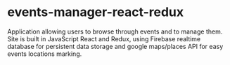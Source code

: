 # events-manager-react-redux
Application allowing users to browse through events and to manage them. Site is built in JavaScript React and Redux, using Firebase realtime database for persistent data storage and google maps/places API for easy events locations marking.
